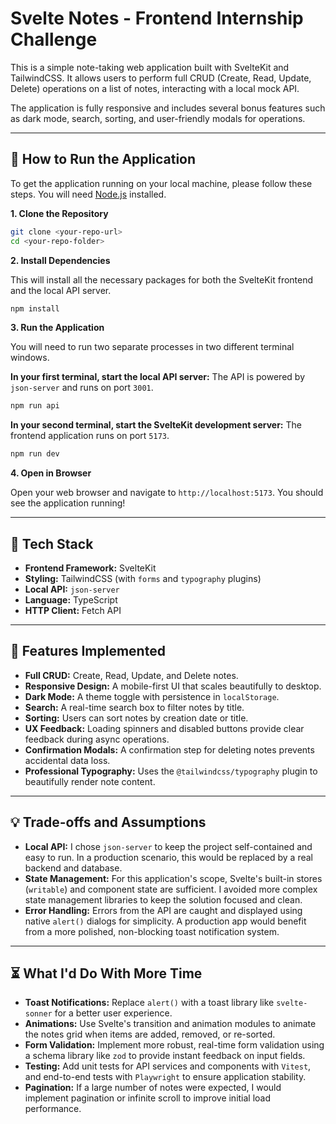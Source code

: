 # Svelte Notes - Frontend Internship Challenge

This is a simple note-taking web application built with SvelteKit and TailwindCSS. It allows users to perform full CRUD (Create, Read, Update, Delete) operations on a list of notes, interacting with a local mock API.

The application is fully responsive and includes several bonus features such as dark mode, search, sorting, and user-friendly modals for operations.

---

## 🚀 How to Run the Application

To get the application running on your local machine, please follow these steps. You will need [Node.js](https://nodejs.org/) installed.

**1. Clone the Repository**

```bash
git clone <your-repo-url>
cd <your-repo-folder>
```

**2. Install Dependencies**

This will install all the necessary packages for both the SvelteKit frontend and the local API server.

```bash
npm install
```

**3. Run the Application**

You will need to run two separate processes in two different terminal windows.

**In your first terminal, start the local API server:**
The API is powered by `json-server` and runs on port `3001`.

```bash
npm run api
```

**In your second terminal, start the SvelteKit development server:**
The frontend application runs on port `5173`.

```bash
npm run dev
```

**4. Open in Browser**

Open your web browser and navigate to `http://localhost:5173`. You should see the application running!

---

## 🧰 Tech Stack

-   **Frontend Framework:** SvelteKit
-   **Styling:** TailwindCSS (with `forms` and `typography` plugins)
-   **Local API:** `json-server`
-   **Language:** TypeScript
-   **HTTP Client:** Fetch API

---

## 📄 Features Implemented

-   **Full CRUD:** Create, Read, Update, and Delete notes.
-   **Responsive Design:** A mobile-first UI that scales beautifully to desktop.
-   **Dark Mode:** A theme toggle with persistence in `localStorage`.
-   **Search:** A real-time search box to filter notes by title.
-   **Sorting:** Users can sort notes by creation date or title.
-   **UX Feedback:** Loading spinners and disabled buttons provide clear feedback during async operations.
-   **Confirmation Modals:** A confirmation step for deleting notes prevents accidental data loss.
-   **Professional Typography:** Uses the `@tailwindcss/typography` plugin to beautifully render note content.

---

## 💡 Trade-offs and Assumptions

-   **Local API:** I chose `json-server` to keep the project self-contained and easy to run. In a production scenario, this would be replaced by a real backend and database.
-   **State Management:** For this application's scope, Svelte's built-in stores (`writable`) and component state are sufficient. I avoided more complex state management libraries to keep the solution focused and clean.
-   **Error Handling:** Errors from the API are caught and displayed using native `alert()` dialogs for simplicity. A production app would benefit from a more polished, non-blocking toast notification system.

---

## ⏳ What I'd Do With More Time

-   **Toast Notifications:** Replace `alert()` with a toast library like `svelte-sonner` for a better user experience.
-   **Animations:** Use Svelte's transition and animation modules to animate the notes grid when items are added, removed, or re-sorted.
-   **Form Validation:** Implement more robust, real-time form validation using a schema library like `zod` to provide instant feedback on input fields.
-   **Testing:** Add unit tests for API services and components with `Vitest`, and end-to-end tests with `Playwright` to ensure application stability.
-   **Pagination:** If a large number of notes were expected, I would implement pagination or infinite scroll to improve initial load performance.